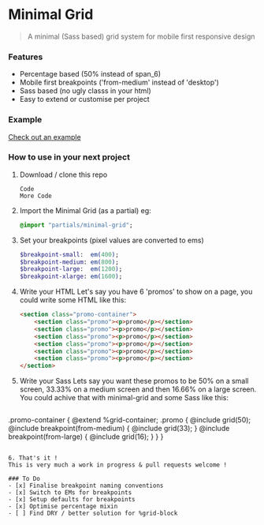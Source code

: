 # Minimal Grid
> A minimal (Sass based) grid system for mobile first responsive design

### Features
* Percentage based (50% instead of span_6)
* Mobile first breakpoints ('from-medium' instead of 'desktop')
* Sass based (no ugly classs in your html)
* Easy to extend or customise per project

### Example
[Check out an example](http://htmlpreview.github.io/?https://github.com/AaronRutley/minimal-grid/blob/master/index.html)

### How to use in your next project
1. Download / clone this repo

    ```
    Code
    More Code
    ```
2. Import the Minimal Grid (as a partial) eg:

    ```sass
    @import "partials/minimal-grid";
    ```
3. Set your breakpoints (pixel values are converted to ems)

    ```sass
    $breakpoint-small:  em(400);
    $breakpoint-medium: em(800);
    $breakpoint-large:  em(1200);
    $breakpoint-xlarge: em(1600);
    ```
4. Write your HTML
Let's say you have 6 'promos' to show on a page,
you could write some HTML like this:

    ```html
    <section class="promo-container">
        <section class="promo"><p>promo</p></section>
        <section class="promo"><p>promo</p></section>
        <section class="promo"><p>promo</p></section>
        <section class="promo"><p>promo</p></section>
        <section class="promo"><p>promo</p></section>
        <section class="promo"><p>promo</p></section>
    </section>
    ```
5. Write your Sass
Lets say you want these promos to be 50% on a small screen, 33.33% on a medium screen and then 16.66% on a large screen. You could achive that with minimal-grid and some Sass like this:

    ``` sass
.promo-container {
    @extend %grid-container;
    .promo {
        @include grid(50);
        @include breakpoint(from-medium) {
            @include grid(33);
        }
        @include breakpoint(from-large) {
            @include grid(16);
        }
    }
}
 ```

6. That's it !
This is very much a work in progress & pull requests welcome !

### To Do
- [x] Finalise breakpoint naming conventions
- [x] Switch to EMs for breakpoints
- [x] Setup defaults for breakpoints
- [x] Optimise percentage mixin
- [ ] Find DRY / better solution for %grid-block
